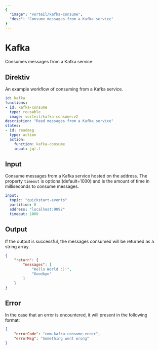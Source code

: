```yaml
---
{
  "image": "vorteil/kafka-consume",
  "desc": "Consume messages from a Kafka service"
}
---
```


# Kafka

Consumes messages from a Kafka service


## Direktiv

An example workflow of consuming from a Kafka service.

```yaml
id: kafka
functions:
- id: kafka-consume
  type: reusable
  image: vorteil/kafka-consume:v2
description: "Read messages from a Kafka service"
states:
- id: readmsg
  type: action
  action:
    function: kafka-consume
    input: jq(.)
```

## Input

Consume messages from a Kafka service hosted on the address. The property `timeout` is optional(default=1000) and is the amount of time in milliseconds to consume messages.

```yaml
input:
  topic: "quickstart-events"
  partition: 0
  address: "localhost:9092"
  timeout: 1000
```

## Output

If the output is successful, the messages consumed will be returned as a string array.

```json
{
	"return": {
		"messages": [
			"Hello World :)!",
			"Goodbye"
		]
	}
}
```

## Error

In the case that an error is encountered, it will present in the following format:

```json
{
    "errorCode": "com.kafka-consume.error",
    "errorMsg": "Something went wrong"
}
```
